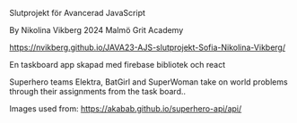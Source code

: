 Slutprojekt för Avancerad JavaScript

By Nikolina Vikberg 2024 Malmö
Grit Academy 

https://nvikberg.github.io/JAVA23-AJS-slutprojekt-Sofia-Nikolina-Vikberg/

En taskboard app skapad med firebase bibliotek och react

Superhero teams Elektra, BatGirl and SuperWoman take on world problems through their assignments from the task board..

Images used from: https://akabab.github.io/superhero-api/api/

